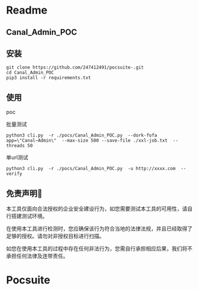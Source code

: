 # Readme

## Canal_Admin_POC

## 安装

```
git clone https://github.com/247412491/pocsuite-.git
cd Canal_Admin_POC
pip3 install -r requirements.txt
```

## 使用

poc

批量测试

```
python3 cli.py  -r ./pocs/Canal_Admin_POC.py  --dork-fofa app=\"Canal~Admin\"  --max-size 500 --save-file ./xxl-job.txt  --threads 50
```

单url测试

```
python3 cli.py  -r ./pocs/Canal_Admin_POC.py  -u http://xxxx.com  --verify
```



## 免责声明🧐

本工具仅面向合法授权的企业安全建设行为，如您需要测试本工具的可用性，请自行搭建测试环境。

在使用本工具进行检测时，您应确保该行为符合当地的法律法规，并且已经取得了足够的授权。请勿对非授权目标进行扫描。

如您在使用本工具的过程中存在任何非法行为，您需自行承担相应后果，我们将不承担任何法律及连带责任。

# Pocsuite